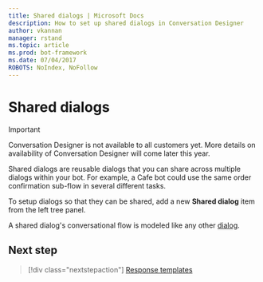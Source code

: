 ```yaml
---
title: Shared dialogs | Microsoft Docs
description: How to set up shared dialogs in Conversation Designer
author: vkannan
manager: rstand
ms.topic: article
ms.prod: bot-framework
ms.date: 07/04/2017
ROBOTS: NoIndex, NoFollow
---
```


# Shared dialogs
> [!IMPORTANT]
> Conversation Designer is not available to all customers yet. More details on
> availability of Conversation Designer will come later this year.

Shared dialogs are reusable dialogs that you can share across multiple dialogs within your bot. For example, a Cafe bot could use the same order confirmation sub-flow in several different tasks. 

To setup dialogs so that they can be shared, add a new **Shared dialog** item from the left tree panel.

<!--TODO: Add a screenshot -->

A shared dialog's conversational flow is modeled like any other [dialog](conversation-designer-dialogs.md).

<!-- TODO: We should talk about how entities work for shared dialogs and how a shared dialog can/cant express entities it depends on/produces/mutates -->
 
## Next step
> [!div class="nextstepaction"]
> [Response templates](conversation-designer-response-templates.md)
